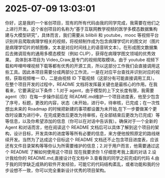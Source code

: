 # 2025-07-09 13:03:01
你好，这是我的一个省创项目，现有的所有代码由我的同学完成，我需要在他们之上进行开发。这个省创项目的名称为“基于互联网教学视频的医学多模态数据集构建与大模型研究”，具体而言，我们需要从 bilibili 和 youtube，mooc 等视频平台识别并且爬取病理学相关的视频，将视频制作成为包含病理学切片的图文对（图片是病理学切片的帧图像，文本是对应时间线上的语音转文本）。在形成图文数据集后去微调现有的通用多模态模型（例如 CLIP），获得在病理学图文领域的优秀效果。
具体到本项目为 Video_Craw,是专门的视频爬取模块。由于 youtube 视频下载和哔哩哔哩视频下载等都有优秀的开源工具，所以这部分工作我们会直接调用这些工具。因此本项目需要分成两部分工作流，一是在对应平台查找并识别对应的视频，获取视频唯一 ID，二是由视频 ID 下载视频（这部分有可能直接调用工具）。
在整个项目开发的过程中，README 文档将发挥最关键也是最核心的作用。在我看来，它要满足以下条件：1.对于 agent，由于模型的上下文长度有限，我需要 agent（你）在每一步操作前后在 README.md维护一个项目进度表，他至少包含了序号，标题，更改的内容，状态（未开始，进行中，待审核，已完成；在一次性想出未来的 Roadmap 的时候把新建的事项都设置为未开始,在下一步要做某个更改时设置为进行中，在完成更改后更改为待审核，在全部结束后更改为已完成）等等信息，以及你希望添加的信息（你可以在对话中告诉我）。确保对于一个全新的 Agent 和对话而言，他在阅读这个 README 文档后可以具体了解到这个项目的架构，设计目标，开发具体的进度等等所有必要的信息，来方便他按照原定的路线继续开发。当然为了达成这个目标这个 README 文档还不止包含项目进度表，应该还有文件目录架构等等你认为所需要维护的信息；2.对于用户而言，他需要通过这个 README 了解如何使用这个项目
现在我要求你 1.仔细思考我上面的对话 2.设计我给你的 README.md,直接设计在文档中 3.查看我的同学之前完成的代码 4.由于我的同学缺乏成熟的软件开发经验，可能它的代码结构紊乱，或者功能和我的分步设想不一致，你可以完全重新设计优秀的项目架构。